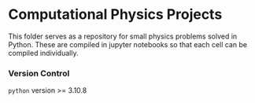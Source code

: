 # Computational Physics Projects

This folder serves as a repository for small physics problems solved in Python. These are compiled in jupyter notebooks so that each cell can be compiled individually.

### Version Control
<code>python</code> version >= 3.10.8
